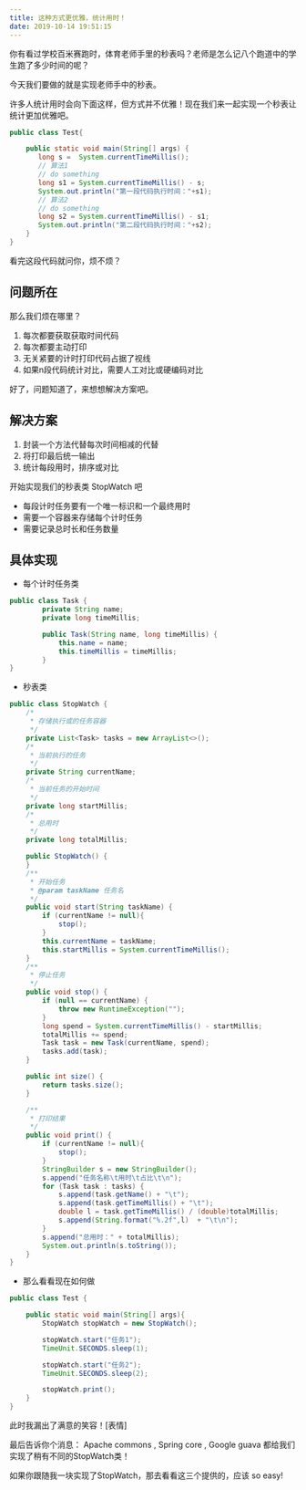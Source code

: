 ```yaml
---
title: 这种方式更优雅，统计用时！
date: 2019-10-14 19:51:15
---
```


你有看过学校百米赛跑时，体育老师手里的秒表吗？老师是怎么记八个跑道中的学生跑了多少时间的呢？

今天我们要做的就是实现老师手中的秒表。

许多人统计用时会向下面这样，但方式并不优雅！现在我们来一起实现一个秒表让统计更加优雅吧。

```java
public class Test{

    public static void main(String[] args) {
       long s =  System.currentTimeMillis();
       // 算法1
       // do something
       long s1 = System.currentTimeMillis() - s;
       System.out.println("第一段代码执行时间："+s1);
       // 算法2
       // do something
       long s2 = System.currentTimeMillis() - s1;
       System.out.println("第二段代码执行时间："+s2);
    }
}
```
看完这段代码就问你，烦不烦？

## 问题所在

那么我们烦在哪里？
1. 每次都要获取获取时间代码
2. 每次都要主动打印
3. 无关紧要的计时打印代码占据了视线
4. 如果n段代码统计对比，需要人工对比或硬编码对比

好了，问题知道了，来想想解决方案吧。

## 解决方案

1. 封装一个方法代替每次时间相减的代替
2. 将打印最后统一输出
3. 统计每段用时，排序或对比

开始实现我们的秒表类 StopWatch 吧

- 每段计时任务要有一个唯一标识和一个最终用时
- 需要一个容器来存储每个计时任务
- 需要记录总时长和任务数量

## 具体实现

- 每个计时任务类
```java
public class Task {
        private String name;
        private long timeMillis;

        public Task(String name, long timeMillis) {
            this.name = name;
            this.timeMillis = timeMillis;
        }
}
```

- 秒表类

```java
public class StopWatch {
    /*
     * 存储执行或的任务容器
     */
    private List<Task> tasks = new ArrayList<>();  
    /*
     * 当前执行的任务
     */
    private String currentName; 
    /*
     * 当前任务的开始时间
     */
    private long startMillis;   
    /*
     * 总用时
     */
    private long totalMillis;  

    public StopWatch() {
    }
    /**
     * 开始任务
     * @param taskName 任务名
     */
    public void start(String taskName) {
        if (currentName != null){
            stop();
        }
        this.currentName = taskName;
        this.startMillis = System.currentTimeMillis();
    }
    /**
     * 停止任务
     */
    public void stop() {
        if (null == currentName) {
            throw new RuntimeException("");
        }
        long spend = System.currentTimeMillis() - startMillis;
        totalMillis += spend;
        Task task = new Task(currentName, spend);
        tasks.add(task);
    }

    public int size() {
        return tasks.size();
    }

    /**
     * 打印结果
     */
    public void print() {
        if (currentName != null){
            stop();
        }
        StringBuilder s = new StringBuilder();
        s.append("任务名称\t用时\t占比\t\n");
        for (Task task : tasks) {
            s.append(task.getName() + "\t");
            s.append(task.getTimeMillis() + "\t");
            double l = task.getTimeMillis() / (double)totalMillis;
            s.append(String.format("%.2f",l)  + "\t\n");
        }
        s.append("总用时：" + totalMillis);
        System.out.println(s.toString());
    }
}
```

- 那么看看现在如何做
```java
public class Test {

    public static void main(String[] args){
        StopWatch stopWatch = new StopWatch();

        stopWatch.start("任务1");
        TimeUnit.SECONDS.sleep(1);

        stopWatch.start("任务2");
        TimeUnit.SECONDS.sleep(2);

        stopWatch.print();
    }
}
```

此时我漏出了满意的笑容！[表情]

最后告诉你个消息： Apache commons , Spring core , Google guava 都给我们实现了稍有不同的StopWatch类！

如果你跟随我一块实现了StopWatch，那去看看这三个提供的，应该 so easy!

